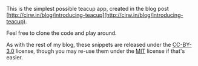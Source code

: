 
This is the simplest possible teacup app, created in the blog post [http://cirw.in/blog/introducing-teacup](http://cirw.in/blog/introducing-teacup).

Feel free to clone the code and play around.

As with the rest of my blog, these snippets are released under the [CC-BY-3.0](http://creativecommons.org/licenses/by/3.0/) license, though you may re-use them under the [MIT](http://www.opensource.org/licenses/mit-license.php) license if that's easier.
